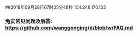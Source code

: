 ##2018年09月28日07时05分48秒 104.248.170.133
### 兔友常见问题及解答: https://github.com/wanggonging/d/blob/w/FAQ.md
